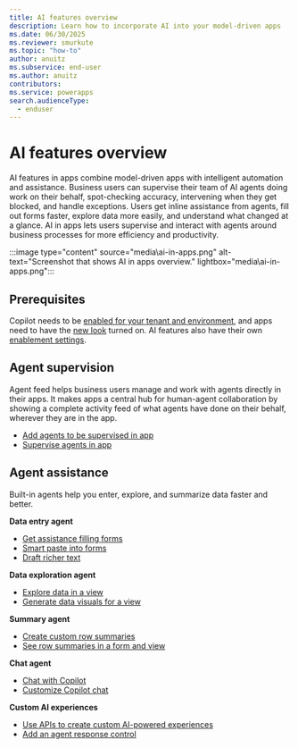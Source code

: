 ```yaml
---
title: AI features overview
description: Learn how to incorporate AI into your model-driven apps
ms.date: 06/30/2025
ms.reviewer: smurkute
ms.topic: "how-to"
author: anuitz
ms.subservice: end-user
ms.author: anuitz
contributors: 
ms.service: powerapps
search.audienceType: 
  - enduser
---
```


# AI features overview

AI features in apps combine model-driven apps with intelligent automation and assistance. Business users can supervise their team of AI agents doing work on their behalf, spot-checking accuracy, intervening when they get blocked, and handle exceptions. Users get inline assistance from agents, fill out forms faster, explore data more easily, and understand what changed at a glance. AI in apps lets users supervise and interact with agents around business processes for more efficiency and productivity.

:::image type="content" source="media\ai-in-apps.png" alt-text="Screenshot that shows AI in apps overview." lightbox="media\ai-in-apps.png":::

## Prerequisites

Copilot needs to be [enabled for your tenant and environment](../maker/canvas-apps/ai-overview.md#disable-copilot-in-power-apps), and apps need to have the [new look](modern-fluent-design.md) turned on. AI features also have their own [enablement settings](/power-platform/admin/settings-features).

## Agent supervision

Agent feed helps business users manage and work with agents directly in their apps. It makes apps a central hub for human-agent collaboration by showing a complete activity feed of what agents have done on their behalf, wherever they are in the app.

- [Add agents to be supervised in app](../maker/model-driven-apps/add-agents-to-app.md)
- [Supervise agents in app](supervise-agents-with-agent-feed.md)

## Agent assistance

Built-in agents help you enter, explore, and summarize data faster and better.

**Data entry agent**

- [Get assistance filling forms](form-filling-assistance.md)
- [Smart paste into forms](form-filling-assistance.md#use-smart-paste-preview)
- [Draft richer text](../maker/model-driven-apps/use-copilot-email-assist.md)

**Data exploration agent**

- [Explore data in a view](find-data-with-ai.md)
- [Generate data visuals for a view](visualize-data-in-copilot.md)

**Summary agent**

- [Create custom row summaries](../maker/data-platform/configure-form-row-summary.md#create-a-row-summary)
- [See row summaries in a form and view](record-summaries.md)

**Chat agent**

- [Chat with Copilot](use-copilot-model-driven-apps.md)
- [Customize Copilot chat](../maker/model-driven-apps/customize-copilot-chat.md)

**Custom AI experiences**

- [Use APIs to create custom AI-powered experiences](../developer/model-driven-apps/clientapi/bring-intelligence-using-agent-apis.md)
- [Add an agent response control](../maker/model-driven-apps/form-designer-add-configure-agent-response.md)
